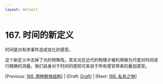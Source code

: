 ```yaml
---
layout: default
---
```

# 167. 时间的新定义

时间是对有序事件造成变化的感受。

这个新定义中去掉了光的特殊性。其实光在近代的物理才被利用做为尺度对时间进行精确的测量。我们自身对于时间的感知可来自于所有感官带来的叠加感受。

[Previous: [166. 两种群体结构](166.md)] | [Draft: [Draft](../Draft.md)] | [Next: [168. 私有之物](168.md)]